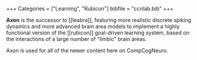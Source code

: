 +++
Categories = ["Learning", "Rubicon"]
bibfile = "ccnlab.bib"
+++

**Axon** is the successor to [[leabra]], featuring more realistic discrete spiking dynamics and more advanced brain area models to implement a highly functional version of the [[rubicon]] goal-driven learning system, based on the interactions of a large number of "limbic" brain areas.

Axon is used for all of the newer content here on CompCogNeuro.

